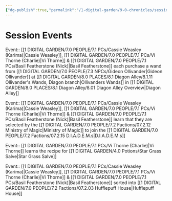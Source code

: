 ```yaml
---
{"dg-publish":true,"permalink":"/1-digital-garden/9-0-chronicles/session-0-the-wand-chooses-the-wizard/"}
---
```


# Session Events

Event:: [[1 DIGITAL GARDEN/7.0 PEOPLE/7.1 PCs/Cassie Weasley (Karima)\|Cassie Weasley]], [[1 DIGITAL GARDEN/7.0 PEOPLE/7.1 PCs/Vi Thorne (Charlie)\|Vi Thorne]] & [[1 DIGITAL GARDEN/7.0 PEOPLE/7.1 PCs/Basil Featherstone (Nick)\|Basil Featherstone]] each purchase a wand from [[1 DIGITAL GARDEN/7.0 PEOPLE/7.3 NPCs/Gideon Ollivander\|Gideon Ollivander]] at [[1 DIGITAL GARDEN/8.0 PLACES/8.1 Diagon Alley/8.1.11 Ollivander's Wands, Diagon branch\|Ollivanders Wands]] in [[1 DIGITAL GARDEN/8.0 PLACES/8.1 Diagon Alley/8.01 Diagon Alley Overview\|Diagon Alley]]

Event:: [[1 DIGITAL GARDEN/7.0 PEOPLE/7.1 PCs/Cassie Weasley (Karima)\|Cassie Weasley]], [[1 DIGITAL GARDEN/7.0 PEOPLE/7.1 PCs/Vi Thorne (Charlie)\|Vi Thorne]] & [[1 DIGITAL GARDEN/7.0 PEOPLE/7.1 PCs/Basil Featherstone (Nick)\|Basil Featherstone]] learn that they are selected by the [[1 DIGITAL GARDEN/7.0 PEOPLE/7.2 Factions/07.2.12 Ministry of Magic\|Ministry of Magic]] to join the [[1 DIGITAL GARDEN/7.0 PEOPLE/7.2 Factions/07.2.15 D.I.A.D.E.M.s\|D.I.A.D.E.M.s]]

Event:: [[1 DIGITAL GARDEN/7.0 PEOPLE/7.1 PCs/Vi Thorne (Charlie)\|Vi Thorne]] learns the recipe for [[1 DIGITAL GARDEN/4.0 Potions/Star Grass Salve\|Star Grass Salve]]

Event:: [[1 DIGITAL GARDEN/7.0 PEOPLE/7.1 PCs/Cassie Weasley (Karima)\|Cassie Weasley]], [[1 DIGITAL GARDEN/7.0 PEOPLE/7.1 PCs/Vi Thorne (Charlie)\|Vi Thorne]] & [[1 DIGITAL GARDEN/7.0 PEOPLE/7.1 PCs/Basil Featherstone (Nick)\|Basil Featherstone]] sorted into [[1 DIGITAL GARDEN/7.0 PEOPLE/7.2 Factions/07.2.03 Hufflepuff House\|Hufflepuff House]] 
